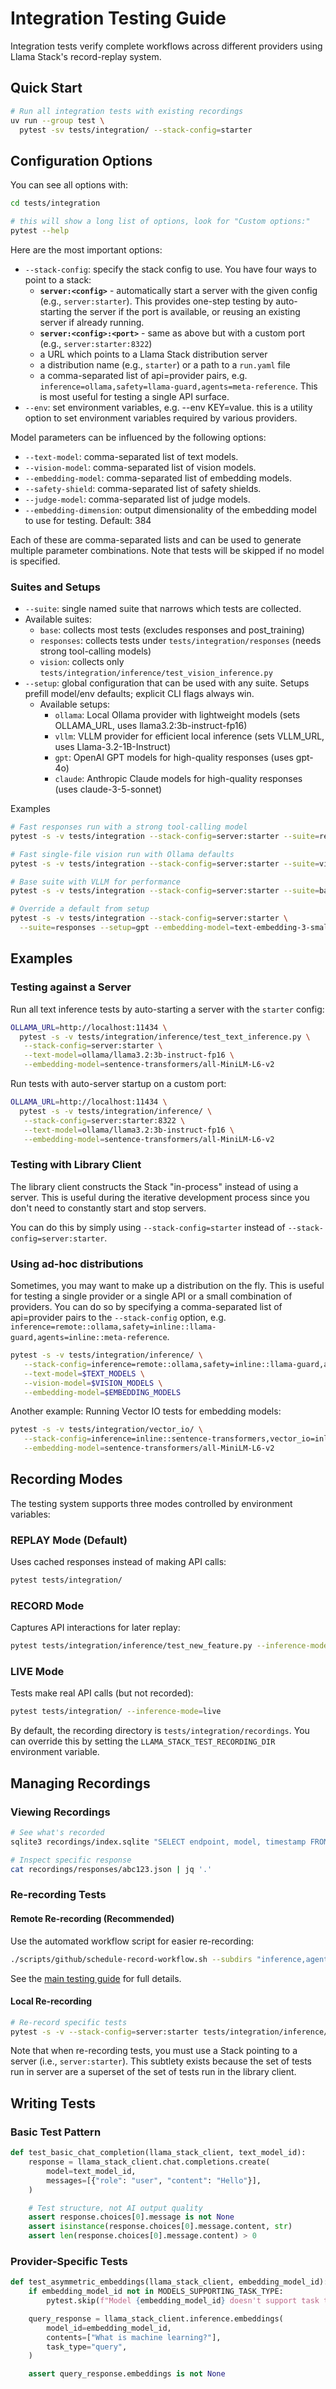 # Integration Testing Guide

Integration tests verify complete workflows across different providers using Llama Stack's record-replay system.

## Quick Start

```bash
# Run all integration tests with existing recordings
uv run --group test \
  pytest -sv tests/integration/ --stack-config=starter
```

## Configuration Options

You can see all options with:
```bash
cd tests/integration

# this will show a long list of options, look for "Custom options:"
pytest --help
```

Here are the most important options:
- `--stack-config`: specify the stack config to use. You have four ways to point to a stack:
  - **`server:<config>`** - automatically start a server with the given config (e.g., `server:starter`). This provides one-step testing by auto-starting the server if the port is available, or reusing an existing server if already running.
  - **`server:<config>:<port>`** - same as above but with a custom port (e.g., `server:starter:8322`)
  - a URL which points to a Llama Stack distribution server
  - a distribution name (e.g., `starter`) or a path to a `run.yaml` file
  - a comma-separated list of api=provider pairs, e.g. `inference=ollama,safety=llama-guard,agents=meta-reference`. This is most useful for testing a single API surface.
- `--env`: set environment variables, e.g. --env KEY=value. this is a utility option to set environment variables required by various providers.

Model parameters can be influenced by the following options:
- `--text-model`: comma-separated list of text models.
- `--vision-model`: comma-separated list of vision models.
- `--embedding-model`: comma-separated list of embedding models.
- `--safety-shield`: comma-separated list of safety shields.
- `--judge-model`: comma-separated list of judge models.
- `--embedding-dimension`: output dimensionality of the embedding model to use for testing. Default: 384

Each of these are comma-separated lists and can be used to generate multiple parameter combinations. Note that tests will be skipped
if no model is specified.

### Suites and Setups

- `--suite`: single named suite that narrows which tests are collected.
- Available suites:
  - `base`: collects most tests (excludes responses and post_training)
  - `responses`: collects tests under `tests/integration/responses` (needs strong tool-calling models)
  - `vision`: collects only `tests/integration/inference/test_vision_inference.py`
- `--setup`: global configuration that can be used with any suite. Setups prefill model/env defaults; explicit CLI flags always win.
  - Available setups:
    - `ollama`: Local Ollama provider with lightweight models (sets OLLAMA_URL, uses llama3.2:3b-instruct-fp16)
    - `vllm`: VLLM provider for efficient local inference (sets VLLM_URL, uses Llama-3.2-1B-Instruct)
    - `gpt`: OpenAI GPT models for high-quality responses (uses gpt-4o)
    - `claude`: Anthropic Claude models for high-quality responses (uses claude-3-5-sonnet)

Examples

```bash
# Fast responses run with a strong tool-calling model
pytest -s -v tests/integration --stack-config=server:starter --suite=responses --setup=gpt

# Fast single-file vision run with Ollama defaults
pytest -s -v tests/integration --stack-config=server:starter --suite=vision --setup=ollama

# Base suite with VLLM for performance
pytest -s -v tests/integration --stack-config=server:starter --suite=base --setup=vllm

# Override a default from setup
pytest -s -v tests/integration --stack-config=server:starter \
  --suite=responses --setup=gpt --embedding-model=text-embedding-3-small
```

## Examples

### Testing against a Server

Run all text inference tests by auto-starting a server with the `starter` config:

```bash
OLLAMA_URL=http://localhost:11434 \
  pytest -s -v tests/integration/inference/test_text_inference.py \
   --stack-config=server:starter \
   --text-model=ollama/llama3.2:3b-instruct-fp16 \
   --embedding-model=sentence-transformers/all-MiniLM-L6-v2
```

Run tests with auto-server startup on a custom port:

```bash
OLLAMA_URL=http://localhost:11434 \
  pytest -s -v tests/integration/inference/ \
   --stack-config=server:starter:8322 \
   --text-model=ollama/llama3.2:3b-instruct-fp16 \
   --embedding-model=sentence-transformers/all-MiniLM-L6-v2
```

### Testing with Library Client

The library client constructs the Stack "in-process" instead of using a server. This is useful during the iterative development process since you don't need to constantly start and stop servers.


You can do this by simply using `--stack-config=starter` instead of `--stack-config=server:starter`.


### Using ad-hoc distributions

Sometimes, you may want to make up a distribution on the fly. This is useful for testing a single provider or a single API or a small combination of providers. You can do so by specifying a comma-separated list of api=provider pairs to the `--stack-config` option, e.g. `inference=remote::ollama,safety=inline::llama-guard,agents=inline::meta-reference`.

```bash
pytest -s -v tests/integration/inference/ \
   --stack-config=inference=remote::ollama,safety=inline::llama-guard,agents=inline::meta-reference \
   --text-model=$TEXT_MODELS \
   --vision-model=$VISION_MODELS \
   --embedding-model=$EMBEDDING_MODELS
```

Another example: Running Vector IO tests for embedding models:

```bash
pytest -s -v tests/integration/vector_io/ \
   --stack-config=inference=inline::sentence-transformers,vector_io=inline::sqlite-vec \
   --embedding-model=sentence-transformers/all-MiniLM-L6-v2
```

## Recording Modes

The testing system supports three modes controlled by environment variables:

### REPLAY Mode (Default)
Uses cached responses instead of making API calls:
```bash
pytest tests/integration/
```
### RECORD Mode
Captures API interactions for later replay:
```bash
pytest tests/integration/inference/test_new_feature.py --inference-mode=record
```

### LIVE Mode
Tests make real API calls (but not recorded):
```bash
pytest tests/integration/ --inference-mode=live
```

By default, the recording directory is `tests/integration/recordings`. You can override this by setting the `LLAMA_STACK_TEST_RECORDING_DIR` environment variable.

## Managing Recordings

### Viewing Recordings
```bash
# See what's recorded
sqlite3 recordings/index.sqlite "SELECT endpoint, model, timestamp FROM recordings;"

# Inspect specific response
cat recordings/responses/abc123.json | jq '.'
```

### Re-recording Tests

#### Remote Re-recording (Recommended)
Use the automated workflow script for easier re-recording:
```bash
./scripts/github/schedule-record-workflow.sh --subdirs "inference,agents"
```
See the [main testing guide](../README.md#remote-re-recording-recommended) for full details.

#### Local Re-recording
```bash
# Re-record specific tests
pytest -s -v --stack-config=server:starter tests/integration/inference/test_modified.py --inference-mode=record
```

Note that when re-recording tests, you must use a Stack pointing to a server (i.e., `server:starter`). This subtlety exists because the set of tests run in server are a superset of the set of tests run in the library client.

## Writing Tests

### Basic Test Pattern
```python
def test_basic_chat_completion(llama_stack_client, text_model_id):
    response = llama_stack_client.chat.completions.create(
        model=text_model_id,
        messages=[{"role": "user", "content": "Hello"}],
    )

    # Test structure, not AI output quality
    assert response.choices[0].message is not None
    assert isinstance(response.choices[0].message.content, str)
    assert len(response.choices[0].message.content) > 0
```

### Provider-Specific Tests
```python
def test_asymmetric_embeddings(llama_stack_client, embedding_model_id):
    if embedding_model_id not in MODELS_SUPPORTING_TASK_TYPE:
        pytest.skip(f"Model {embedding_model_id} doesn't support task types")

    query_response = llama_stack_client.inference.embeddings(
        model_id=embedding_model_id,
        contents=["What is machine learning?"],
        task_type="query",
    )

    assert query_response.embeddings is not None
```
